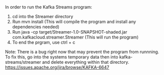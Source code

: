 In order to run the Kafka Streams program:
1. cd into the Streamer directory
2. Run mvn install (This will compile the program and install any dependencies needed)
3. Run java -cp target/Streamer-1.0-SNAPSHOT-shaded.jar com.kafkacloud.streamer.Streamer (This will run the program)
4. To end the prgram, use ctrl + c

Note: There is a bug right now that may prevent the program from runnning. 
To fix this, go into the systems temporary data then into kafka-streams/streamer and delete everything within that directory.
https://issues.apache.org/jira/browse/KAFKA-6647
